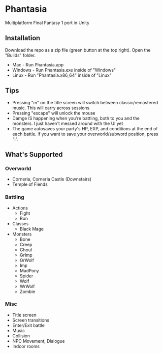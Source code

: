 # Phantasia
Multiplatform Final Fantasy 1 port in Unity

## Installation
Download the repo as a zip file (green button at the top right). Open the "Builds" folder.
- Mac - Run Phantasia.app
- Windows - Run Phantasia.exe inside of "Windows"
- Linux - Run "Phantasia.x86_64" inside of "Linux"

## Tips
- Pressing "m" on the title screen will switch between classic/remastered music. This will carry across sessions.
- Pressing "escape" will unlock the mouse
- Damge IS happening when you're battling, both to you and the monsters. I just haven't messed around with the UI yet
- The game autosaves your party's HP, EXP, and conditions at the end of each battle. If you want to save your overworld/subword position, press "i".

## What's Supported

### Overworld
- Corneria, Corneria Castle (Downstairs)
- Temple of Fiends

### Battling
- Actions
  - Fight
  - Run
- Classes
  - Black Mage
- Monsters
  - Bone
  - Creep
  - Ghoul
  - GrImp
  - GrWolf
  - Imp
  - MadPony
  - Spider
  - Wolf
  - WrWolf
  - Zombie
### Misc
  - Title screen
  - Screen transitions
  - Enter/Exit battle
  - Music
  - Collision
  - NPC Movement, Dialogue
  - Indoor rooms
